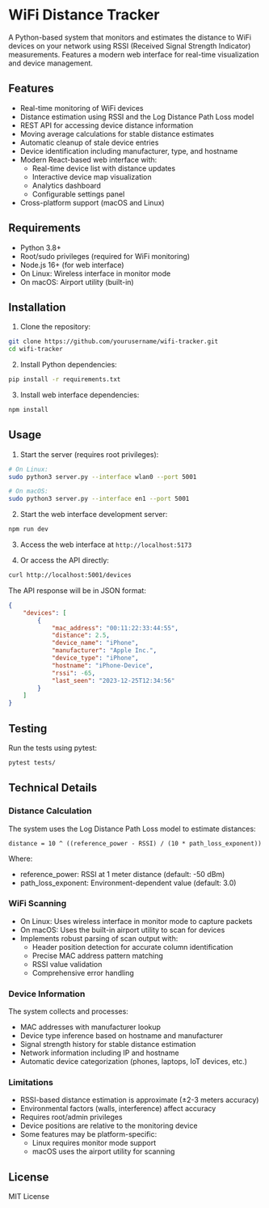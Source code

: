 # WiFi Distance Tracker

A Python-based system that monitors and estimates the distance to WiFi devices on your network using RSSI (Received Signal Strength Indicator) measurements. Features a modern web interface for real-time visualization and device management.

## Features

- Real-time monitoring of WiFi devices
- Distance estimation using RSSI and the Log Distance Path Loss model
- REST API for accessing device distance information
- Moving average calculations for stable distance estimates
- Automatic cleanup of stale device entries
- Device identification including manufacturer, type, and hostname
- Modern React-based web interface with:
  - Real-time device list with distance updates
  - Interactive device map visualization
  - Analytics dashboard
  - Configurable settings panel
- Cross-platform support (macOS and Linux)

## Requirements

- Python 3.8+
- Root/sudo privileges (required for WiFi monitoring)
- Node.js 16+ (for web interface)
- On Linux: Wireless interface in monitor mode
- On macOS: Airport utility (built-in)

## Installation

1. Clone the repository:
```bash
git clone https://github.com/yourusername/wifi-tracker.git
cd wifi-tracker
```

2. Install Python dependencies:
```bash
pip install -r requirements.txt
```

3. Install web interface dependencies:
```bash
npm install
```

## Usage

1. Start the server (requires root privileges):
```bash
# On Linux:
sudo python3 server.py --interface wlan0 --port 5001

# On macOS:
sudo python3 server.py --interface en1 --port 5001
```

2. Start the web interface development server:
```bash
npm run dev
```

3. Access the web interface at `http://localhost:5173`

4. Or access the API directly:
```bash
curl http://localhost:5001/devices
```

The API response will be in JSON format:
```json
{
    "devices": [
        {
            "mac_address": "00:11:22:33:44:55",
            "distance": 2.5,
            "device_name": "iPhone",
            "manufacturer": "Apple Inc.",
            "device_type": "iPhone",
            "hostname": "iPhone-Device",
            "rssi": -65,
            "last_seen": "2023-12-25T12:34:56"
        }
    ]
}
```

## Testing

Run the tests using pytest:
```bash
pytest tests/
```

## Technical Details

### Distance Calculation

The system uses the Log Distance Path Loss model to estimate distances:
```
distance = 10 ^ ((reference_power - RSSI) / (10 * path_loss_exponent))
```

Where:
- reference_power: RSSI at 1 meter distance (default: -50 dBm)
- path_loss_exponent: Environment-dependent value (default: 3.0)

### WiFi Scanning

- On Linux: Uses wireless interface in monitor mode to capture packets
- On macOS: Uses the built-in airport utility to scan for devices
- Implements robust parsing of scan output with:
  - Header position detection for accurate column identification
  - Precise MAC address pattern matching
  - RSSI value validation
  - Comprehensive error handling

### Device Information

The system collects and processes:
- MAC addresses with manufacturer lookup
- Device type inference based on hostname and manufacturer
- Signal strength history for stable distance estimation
- Network information including IP and hostname
- Automatic device categorization (phones, laptops, IoT devices, etc.)

### Limitations

- RSSI-based distance estimation is approximate (±2-3 meters accuracy)
- Environmental factors (walls, interference) affect accuracy
- Requires root/admin privileges
- Device positions are relative to the monitoring device
- Some features may be platform-specific:
  - Linux requires monitor mode support
  - macOS uses the airport utility for scanning

## License

MIT License
